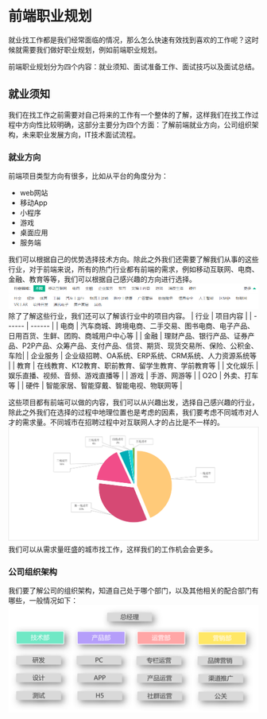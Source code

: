 # 前端职业规划
就业找工作都是我们经常面临的情况，那么怎么快速有效找到喜欢的工作呢？这时候就需要我们做好职业规划，例如前端职业规划。

前端职业规划分为四个内容：就业须知、面试准备工作、面试技巧以及面试总结。

## 就业须知
我们在找工作之前需要对自己将来的工作有一个整体的了解，这样我们在找工作过程中方向性比较明确，这部分主要分为四个方面：了解前端就业方向，公司组织架构，未来职业发展方向，IT技术面试流程。

### 就业方向
前端项目类型方向有很多，比如从平台的角度分为：
* web网站
* 移动App
* 小程序
* 游戏
* 桌面应用
* 服务端

我们可以根据自己的优势选择技术方向。除此之外我们还需要了解我们从事的这些行业，对于前端来说，所有的热门行业都有前端的需求，例如移动互联网、电商、金融、教育等等，我们可以根据自己感兴趣的方向进行选择。
![](/images/1.png)
除了了解这些行业，我们还可以了解该行业中的项目内容。
|  行业   | 项目内容  |
|  ------ |  ------ |
| 电商  | 汽车商城、跨境电商、二手交易、图书电商、电子产品、日用百货、生鲜、团购、商城用户中心等  |
| 金融  | 理财产品、银行产品、证券产品、P2P产品、众筹产品、支付产品、信贷、期货、现货交易所、保险、公积金、车险|
| 企业服务  | 企业级招聘、OA系统、ERP系统、CRM系统、人力资源系统等 |
| 教育  |  在线教育、K12教育、职前教育、留学生教育、学前教育等  |
| 文化娱乐 | 娱乐直播、视频、音频、游戏直播等  | 
| 游戏  | 手游、网游等  |
| O2O | 外卖、打车等  |
| 硬件  | 智能家居、智能穿戴、智能电视、物联网等  |

这些项目都有前端可以做的内容，我们可以从兴趣出发，选择自己感兴趣的行业，除此之外我们在选择的过程中地理位置也是考虑的因素，我们要考虑不同城市对人才的需求量。不同城市在招聘过程中对互联网人才的占比是不一样的。
![](/images/2.png)
我们可以从需求量旺盛的城市找工作，这样我们的工作机会会更多。

### 公司组织架构
我们要了解公司的组织架构，知道自己处于哪个部门，以及其他相关的配合部门有哪些，一般情况如下：
![](/images/10.png)

  


